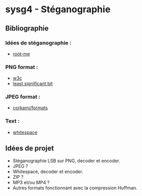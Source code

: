 # sysg4 - Stéganographie

## Bibliographie
### Idées de stéganographie :
- [root-me](https://www.root-me.org/fr/Challenges/Steganographie/)
### PNG format :
- [w3c](https://www.w3.org/TR/2003/REC-PNG-20031110/)
- [least significant bit](https://repository.root-me.org/St%C3%A9ganographie/EN%20-%20LSB%20Steganography.pdf)
### JPEG format :
- [corkami/formats](https://github.com/corkami/formats/blob/master/image/jpeg.md)
### Text :
- [whitespace](https://manpages.ubuntu.com/manpages/bionic/man1/stegsnow.1.html)

## Idées de projet
- Stéganographie LSB sur PNG, decoder et encoder.
- JPEG ?
- Whitespace, decoder et encoder.
- ZIP ?
- MP3 et/ou MP4 ?
- Autres formats fonctionnant avec la compression Huffman.